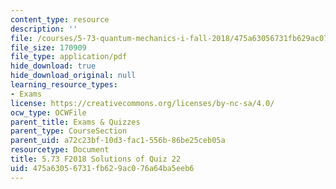 ```yaml
---
content_type: resource
description: ''
file: /courses/5-73-quantum-mechanics-i-fall-2018/475a63056731fb629ac076a64ba5eeb6_MIT5_73F18_quiz22_soln.pdf
file_size: 170909
file_type: application/pdf
hide_download: true
hide_download_original: null
learning_resource_types:
- Exams
license: https://creativecommons.org/licenses/by-nc-sa/4.0/
ocw_type: OCWFile
parent_title: Exams & Quizzes
parent_type: CourseSection
parent_uid: a72c23bf-10d3-fac1-556b-86be25ceb05a
resourcetype: Document
title: 5.73 F2018 Solutions of Quiz 22
uid: 475a6305-6731-fb62-9ac0-76a64ba5eeb6
---
```

